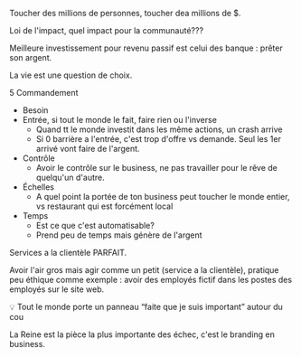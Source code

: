 
Toucher des millions de personnes, toucher dea millions de $.

Loi de l'impact, quel impact pour la communauté???

Meilleure investissement pour revenu passif est celui des banque : prêter son argent.

La vie est une question de choix.

5 Commandement

- Besoin
- Entrée, si tout le monde le fait, faire rien ou l'inverse
    - Quand tt le monde investit dans les même actions, un crash arrive
    - Si 0 barrière a l'entrée, c'est trop d'offre vs demande. Seul les 1er arrivé vont faire de l'argent.
- Contrôle
    - Avoir le contrôle sur le business, ne pas travailler pour le rêve de quelqu'un d'autre.
- Échelles
    - A quel point la portée de ton business peut toucher le monde entier, vs restaurant qui est forcément local
- Temps
    - Est ce que c'est automatisable?
    - Prend peu de temps mais génère de l'argent

Services a la clientèle PARFAIT.

Avoir l'air gros mais agir comme un petit (service a la clientèle), pratique peu éthique comme exemple : avoir des employés fictif dans les postes des employés sur le site web.

<aside> 💡 Tout le monde porte un panneau “faite que je suis important” autour du cou

</aside>

La Reine est la pièce la plus importante des échec, c'est le branding en business.
